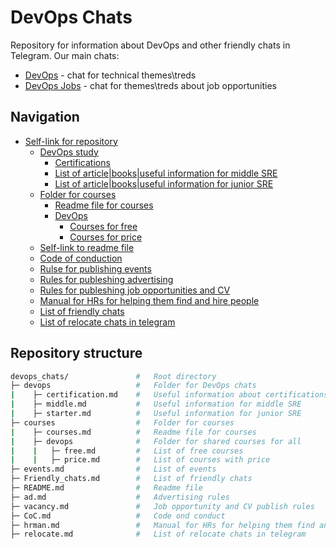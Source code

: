 # DevOps Chats

Repository for information about DevOps and other friendly chats in Telegram.
Our main chats:

* [DevOps](https://t.me/devops_ru) - chat for technical themes\treds
* [DevOps Jobs](https://t.me/devops_jobs) - chat for themes\treds about job opportunities

## Navigation

* [Self-link for repository](https://github.com/Asgoret/devops_chats)
  * [DevOps study](https://github.com/Asgoret/devops_chats/tree/master/devops)
    * [Certifications](https://github.com/Asgoret/devops_chats/blob/master/devops/certification.md)
    * [List of article|books|useful information for middle SRE](https://github.com/Asgoret/devops_chats/blob/master/devops/middle.md)
    * [List of article|books|useful information for junior SRE](https://github.com/Asgoret/devops_chats/blob/master/devops/starter.md)
  * [Folder for courses](https://github.com/Asgoret/devops_chats/tree/master/courses)
    * [Readme file for courses](https://github.com/Asgoret/devops_chats/blob/master/courses/courses.md)
    * [DevOps](https://github.com/Asgoret/devops_chats/tree/master/courses/devops)
      * [Courses for free](https://github.com/Asgoret/devops_chats/blob/master/courses/devops/free.md)
      * [Courses for price](https://github.com/Asgoret/devops_chats/blob/master/courses/devops/price.md)
  * [Self-link to readme file](https://github.com/Asgoret/devops_chats/blob/master/README.md)
  * [Code of conduction](https://github.com/Asgoret/devops_chats/blob/master/CoC.md)
  * [Rulse for publishing events](https://github.com/Asgoret/devops_chats/blob/master/events.md)
  * [Rules for publeshing advertising](https://github.com/Asgoret/devops_chats/blob/master/ad.md)
  * [Rules for publeshing job opportunities and CV](https://github.com/Asgoret/devops_chats/blob/master/vacancy.md)
  * [Manual for HRs for helping them find and hire people](https://github.com/Asgoret/devops_chats/blob/master/hrman.md)
  * [List of friendly chats](https://github.com/Asgoret/devops_chats/blob/master/Friendly_chats.md)
  * [List of relocate chats in telegram](https://github.com/Asgoret/devops_chats/blob/master/relocate.md)

## Repository structure

```bash
devops_chats/               #   Root directory
├─ devops                   #   Folder for DevOps chats
|    ├─ certification.md    #   Useful information about certifications
|    ├─ middle.md           #   Useful information for middle SRE
|    ├─ starter.md          #   Useful information for junior SRE
├─ courses                  #   Folder for courses
|    ├─ courses.md          #   Readme file for courses
|    ├─ devops              #   Folder for shared courses for all
|    |   ├─ free.md         #   List of free courses
|    |   ├─ price.md        #   List of courses with price
├─ events.md                #   List of events
├─ Friendly_chats.md        #   List of friendly chats
├─ README.md                #   Readme file
├─ ad.md                    #   Advertising rules
├─ vacancy.md               #   Job opportunity and CV publish rules
├─ CoC.md                   #   Code ond conduct
├─ hrman.md                 #   Manual for HRs for helping them find and hire people
├─ relocate.md              #   List of relocate chats in telegram
```
